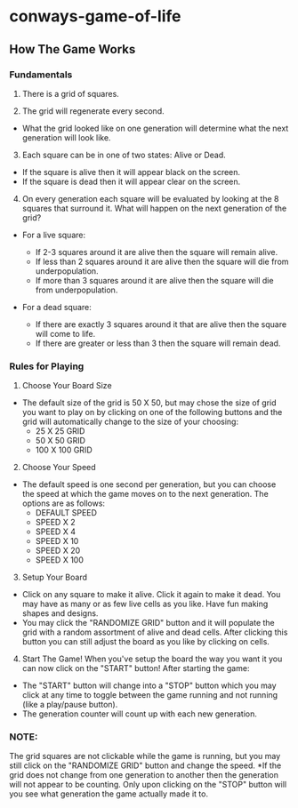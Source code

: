 # conways-game-of-life
## How The Game Works
### Fundamentals
1. There is a grid of squares.

2. The grid will regenerate every second.
- What the grid looked like on one generation will determine what the next generation will look like.

3. Each square can be in one of two states: Alive or Dead.
- If the square is alive then it will appear black on the screen.
- If the square is dead then it will appear clear on the screen.

4. On every generation each square will be evaluated by looking at the 8 squares that surround it.
What will happen on the next generation of the grid?

- For a live square:
     - If 2-3 squares around it are alive then the square will remain alive.
     - If less than 2 squares around it are alive then the square will die from underpopulation.
     - If more than 3 squares around it are alive then the square will die from underpopulation.

- For a dead square:
     - If there are exactly 3 squares around it that are alive then the square will come to life.
     - If there are greater or less than 3 then the square will remain dead.

### Rules for Playing
1. Choose Your Board Size
- The default size of the grid is 50 X 50, but may chose the size of grid you want to play on by clicking on one of the following buttons and the grid will automatically change to the size of your choosing:
     - 25 X 25 GRID
     - 50 X 50 GRID
     - 100 X 100 GRID

2. Choose Your Speed
- The default speed is one second per generation, but you can choose the speed at which the game moves on to the next generation. The options are as follows:
     - DEFAULT SPEED
     - SPEED X 2
     - SPEED X 4
     - SPEED X 10
     - SPEED X 20
     - SPEED X 100


3. Setup Your Board
- Click on any square to make it alive. Click it again to make it dead. You may have as many or as few live cells as you like. Have fun making shapes and designs.
- You may click the "RANDOMIZE GRID" button and it will populate the grid with a random assortment of alive and dead cells. After clicking this button you can still adjust the board as you like by clicking on cells.

4. Start The Game!
When you've setup the board the way you want it you can now click on the "START" button! 
After starting the game:
- The "START" button will change into a "STOP" button which you may click at any time to toggle between the game running and not running (like a play/pause button).
- The generation counter will count up with each new generation.

### NOTE:
The grid squares are not clickable while the game is running, but you may still click on the "RANDOMIZE GRID" button and change the speed.
*If the grid does not change from one generation to another then the generation will not appear to be counting. Only upon clicking on the "STOP" button will you see what generation the game actually made it to.